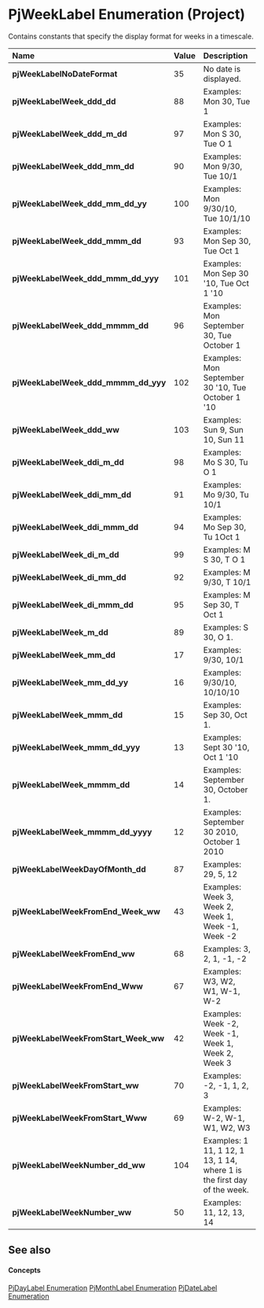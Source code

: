 
# PjWeekLabel Enumeration (Project)

Contains constants that specify the display format for weeks in a timescale.



|**Name**|**Value**|**Description**|
|:-----|:-----|:-----|
| **pjWeekLabelNoDateFormat**|35|No date is displayed.|
| **pjWeekLabelWeek_ddd_dd**|88|Examples: Mon 30, Tue 1|
| **pjWeekLabelWeek_ddd_m_dd**|97|Examples: Mon S 30, Tue O 1|
| **pjWeekLabelWeek_ddd_mm_dd**|90|Examples: Mon 9/30, Tue 10/1|
| **pjWeekLabelWeek_ddd_mm_dd_yy**|100|Examples: Mon 9/30/10, Tue 10/1/10|
| **pjWeekLabelWeek_ddd_mmm_dd**|93|Examples: Mon Sep 30, Tue Oct 1|
| **pjWeekLabelWeek_ddd_mmm_dd_yyy**|101|Examples: Mon Sep 30 '10, Tue Oct 1 '10|
| **pjWeekLabelWeek_ddd_mmmm_dd**|96|Examples: Mon September 30, Tue October 1|
| **pjWeekLabelWeek_ddd_mmmm_dd_yyy**|102|Examples: Mon September 30 '10, Tue October 1 '10|
| **pjWeekLabelWeek_ddd_ww**|103|Examples: Sun 9, Sun 10, Sun 11|
| **pjWeekLabelWeek_ddi_m_dd**|98|Examples: Mo S 30, Tu O 1|
| **pjWeekLabelWeek_ddi_mm_dd**|91|Examples: Mo 9/30, Tu 10/1|
| **pjWeekLabelWeek_ddi_mmm_dd**|94|Examples: Mo Sep 30, Tu 1Oct 1|
| **pjWeekLabelWeek_di_m_dd**|99|Examples: M S 30, T O 1|
| **pjWeekLabelWeek_di_mm_dd**|92|Examples: M 9/30, T 10/1|
| **pjWeekLabelWeek_di_mmm_dd**|95|Examples: M Sep 30, T Oct 1|
| **pjWeekLabelWeek_m_dd**|89|Examples: S 30, O 1.|
| **pjWeekLabelWeek_mm_dd**|17|Examples: 9/30, 10/1|
| **pjWeekLabelWeek_mm_dd_yy**|16|Examples: 9/30/10, 10/10/10|
| **pjWeekLabelWeek_mmm_dd**|15|Examples: Sep 30, Oct 1.|
| **pjWeekLabelWeek_mmm_dd_yyy**|13|Examples: Sept 30 '10, Oct 1 '10|
| **pjWeekLabelWeek_mmmm_dd**|14|Examples: September 30, October 1. |
| **pjWeekLabelWeek_mmmm_dd_yyyy**|12|Examples: September 30 2010, October 1 2010|
| **pjWeekLabelWeekDayOfMonth_dd**|87|Examples: 29, 5, 12|
| **pjWeekLabelWeekFromEnd_Week_ww**|43|Examples: Week 3, Week 2, Week 1, Week -1, Week -2|
| **pjWeekLabelWeekFromEnd_ww**|68|Examples: 3, 2, 1, -1, -2|
| **pjWeekLabelWeekFromEnd_Www**|67|Examples: W3, W2, W1, W-1, W-2|
| **pjWeekLabelWeekFromStart_Week_ww**|42|Examples: Week -2, Week -1, Week 1, Week 2, Week 3|
| **pjWeekLabelWeekFromStart_ww**|70|Examples: -2, -1, 1, 2, 3|
| **pjWeekLabelWeekFromStart_Www**|69|Examples: W-2, W-1, W1, W2, W3|
| **pjWeekLabelWeekNumber_dd_ww**|104|Examples: 1 11, 1 12, 1 13, 1 14, where 1 is the first day of the week.|
| **pjWeekLabelWeekNumber_ww**|50|Examples: 11, 12, 13, 14|

## See also


#### Concepts


[PjDayLabel Enumeration](13bd572e-446a-f91d-ca6d-d759a3b79383.md)
[PjMonthLabel Enumeration](5d49cf70-e15e-3734-ae1c-267f5ae0f917.md)
[PjDateLabel Enumeration](ece69c4d-35fc-a795-8acb-1ff79df9fe1c.md)
